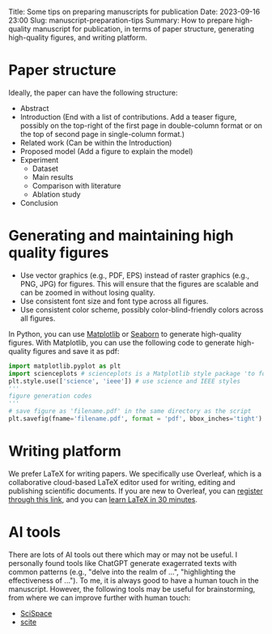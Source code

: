Title: Some tips on preparing manuscripts for publication
Date: 2023-09-16 23:00
Slug: manuscript-preparation-tips
Summary: How to prepare high-quality manuscript for publication, in terms of paper structure, generating high-quality figures, and writing platform.

# Paper structure
Ideally, the paper can have the following structure:

- Abstract
- Introduction (End with a list of contributions. Add a teaser figure, possibly on the top-right of the first page in double-column format or on the top of second page in single-column format.)
- Related work (Can be within the Introduction)
- Proposed model (Add a figure to explain the model)
- Experiment
    - Dataset
    - Main results
    - Comparison with literature
    - Ablation study
- Conclusion

# Generating and maintaining high quality figures
- Use vector graphics (e.g., PDF, EPS) instead of raster graphics (e.g., PNG, JPG) for figures. This will ensure that the figures are scalable and can be zoomed in without losing quality.
- Use consistent font size and font type across all figures.
- Use consistent color scheme, possibly color-blind-friendly colors across all figures.

In Python, you can use [Matplotlib](https://matplotlib.org/) or [Seaborn](https://seaborn.pydata.org/) to generate high-quality figures. With Matplotlib, you can use the following code to generate high-quality figures and save it as pdf:

```python
import matplotlib.pyplot as plt
import scienceplots # scienceplots is a Matplotlib style package 'to format your plots for scientific papers, presentations and theses'
plt.style.use(['science', 'ieee']) # use science and IEEE styles
'''
figure generation codes
'''
# save figure as 'filename.pdf' in the same directory as the script
plt.savefig(fname='filename.pdf', format = 'pdf', bbox_inches='tight')
```

# Writing platform
We prefer LaTeX for writing papers. We specifically use Overleaf, which is a collaborative cloud-based LaTeX editor used for writing, editing and publishing scientific documents. If you are new to Overleaf, you can [register through this link](https://www.overleaf.com?r=a1cbce73&rm=d&rs=b), and you can [learn LaTeX in 30 minutes](https://www.overleaf.com/learn/latex/Learn_LaTeX_in_30_minutes).

# AI tools
There are lots of AI tools out there which may or may not be useful. I personally found tools like ChatGPT generate exagerrated texts with common patterns (e.g., "delve into the realm of ...", "highlighting the effectiveness of ..."). To me, it is always good to have a human touch in the manuscript. However, the following tools may be useful for brainstorming, from where we can improve further with human touch:
- [SciSpace](https://typeset.io/)
- [scite](https://scite.ai/)